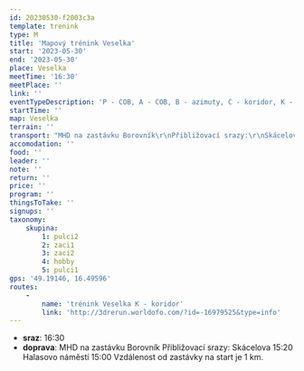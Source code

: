 ```yaml
---
id: 20230530-f2003c3a
template: trenink
type: M
title: 'Mapový trénink Veselka'
start: '2023-05-30'
end: '2023-05-30'
place: Veselka
meetTime: '16:30'
meetPlace: ''
link: ''
eventTypeDescription: 'P - COB, A - COB, B - azimuty, C - koridor, K - koridor'
startTime: ''
map: Veselka
terrain: ''
transport: "MHD na zastávku Borovník\r\nPřibližovací srazy:\r\nSkácelova 15:20\r\nHalasovo náměstí 15:00\r\nVzdálenost od zastávky na start je 1 km."
accomodation: ''
food: ''
leader: ''
note: ''
return: ''
price: ''
program: ''
thingsToTake: ''
signups: ''
taxonomy:
    skupina:
        1: pulci2
        2: zaci1
        3: zaci2
        4: hobby
        5: pulci1
gps: '49.19146, 16.49596'
routes:
    -
        name: 'trénink Veselka K - koridor'
        link: 'http://3drerun.worldofo.com/?id=-16979525&type=info'
---
```


* **sraz**: 16:30
* **doprava**: MHD na zastávku Borovník
Přibližovací srazy:
Skácelova 15:20
Halasovo náměstí 15:00
Vzdálenost od zastávky na start je 1 km.

